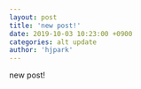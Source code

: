```yaml
---
layout: post
title: 'new post!'
date: 2019-10-03 10:23:00 +0900
categories: alt update
author: 'hjpark'
---
```


new post!

